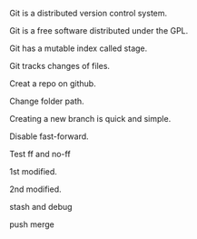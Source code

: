 Git is a distributed version control system.

Git is a free software distributed under the GPL.

Git has a mutable index called stage.

Git tracks changes of files.

Creat a repo on github.

Change folder path.

Creating a new branch is quick and simple.

Disable fast-forward.

Test ff and no-ff

1st modified.

2nd modified.

stash and debug

push merge
